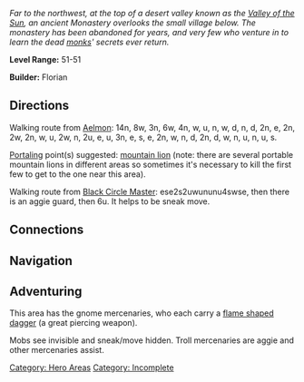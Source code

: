 *Far to the northwest, at the top of a desert valley known as the
[Valley of the Sun](:Category:_Valley_Of_The_Sun.md "wikilink"), an
ancient Monastery overlooks the small village below. The monastery has
been abandoned for years, and very few who venture in to learn the dead
[monks](:Category:_Monks.md "wikilink")' secrets ever return.*

**Level Range:** 51-51

**Builder:** Florian

## Directions

Walking route from [Aelmon](Aelmon.md "wikilink"): 14n, 8w, 3n, 6w, 4n,
w, u, n, w, d, n, d, 2n, e, 2n, 2w, 2n, w, u, 2w, n, 2u, e, u, 3n, e, s,
e, 2n, w, n, d, 2n, d, w, n, u, n, u, s.

[Portaling](Portal.md "wikilink") point(s) suggested: [mountain
lion](Mountain_Lion.md "wikilink") (note: there are several portable
mountain lions in different areas so sometimes it's necessary to kill
the first few to get to the one near this area).

Walking route from [Black Circle
Master](Black_Circle_Master.md "wikilink"): ese2s2uwununu4swse, then
there is an aggie guard, then 6u. It helps to be sneak move.

## Connections

## Navigation

## Adventuring

This area has the gnome mercenaries, who each carry a [flame shaped
dagger](Flame_Shaped_Dagger.md "wikilink") (a great piercing weapon).

Mobs see invisible and sneak/move hidden. Troll mercenaries are aggie
and other mercenaries assist.

[Category: Hero Areas](Category:_Hero_Areas "wikilink") [Category:
Incomplete](Category:_Incomplete "wikilink")
